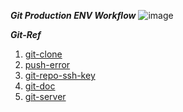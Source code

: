 **_Git Production ENV Workflow_** 
![image](https://github.com/rio-ke/workman/assets/88568938/dc03b1d6-791f-483f-94f8-ec36a7c32514)

**_Git-Ref_**
1. [git-clone](https://github.com/rio-ke/linux-learn/blob/main/git/git-clone.md)
2. [push-error](https://github.com/rio-ke/linux-learn/blob/main/git/push-error.md)
3. [git-repo-ssh-key](https://github.com/rio-ke/workman/blob/main/git/git-ssh-key.md)
4. [git-doc](https://git-scm.com/doc)
5. [git-server](https://git-scm.com/book/en/v2/Git-on-the-Server-Getting-Git-on-a-Server#_getting_git_on_a_server)
